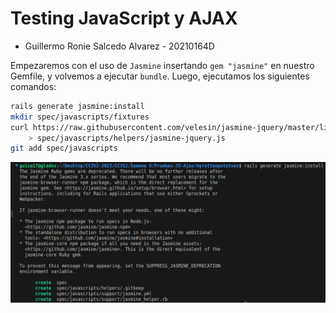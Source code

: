 # Testing JavaScript y AJAX

- Guillermo Ronie Salcedo Alvarez - 20210164D

Empezaremos con el uso de `Jasmine` insertando `gem "jasmine"` en nuestro Gemfile, y volvemos a ejecutar `bundle`. Luego, ejecutamos los siguientes comandos:

```bash
rails generate jasmine:install 
mkdir spec/javascripts/fixtures 
curl https://raw.githubusercontent.com/velesin/jasmine-jquery/master/lib/jasmine-jquery.js
    > spec/javascripts/helpers/jasmine-jquery.js 
git add spec/javascripts 
```

![Alt text](image.png)


